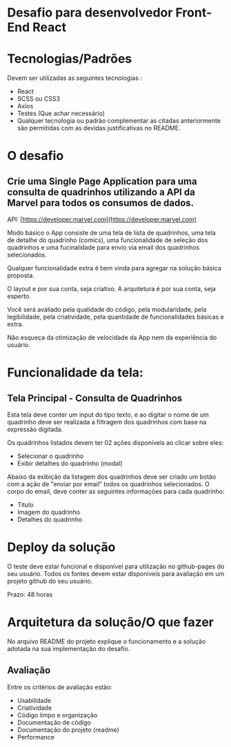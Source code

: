 # Desafio para desenvolvedor Front-End React

# Tecnologias/Padrões

Devem ser utilizadas as seguintes tecnologias :

* React
* SCSS ou CSS3
* Axios
* Testes (Que achar necessário) 
* Qualquer tecnologia ou padrão complementar as citadas anteriormente são permitidas com as devidas justificativas no README.

# O desafio
## Crie uma Single Page Application para uma consulta de quadrinhos utilizando a API da Marvel para todos os consumos de dados.

API: [https://developer.marvel.com](https://developer.marvel.com)

Modo básico o App consiste de uma tela de lista de quadrinhos, uma tela de detalhe do quadrinho (comics), uma funcionalidade de seleção dos quadrinhos e uma fucinalidade para envio via email dos quadrinhos selecionados.

Qualquer funcionalidade extra é bem vinda para agregar na solução básica proposta.

O layout e por sua conta, seja criativo.
A arquitetura é por sua conta, seja esperto. 

Você será avaliado pela qualidade do código, pela modularidade, pela legibilidade, pela criatividade, pela quantidade de funcionalidades básicas e extra.

Não esqueça da otimização de velocidade da App nem da experiência do usuário.

# Funcionalidade da tela:

## Tela Principal - Consulta de Quadrinhos

Esta tela deve conter um input do tipo texto, e ao digitar o nome de um quadrinho deve ser realizada a filtragem dos quadrinhos com base na expressão digitada.

Os quadrinhos listados devem ter 02 ações disponíveis ao clicar sobre eles:

* Selecionar o quadrinho
* Exibir detalhes do quadrinho (modal)

Abaixo da exibição da listagem dos quadrinhos deve ser criado um botão com a ação de "enviar por email" todos os quadrinhos selecionados.
O corpo do email, deve conter as seguintes informações para cada quadrinho:

* Título
* Imagem do quadrinho
* Detalhes do quadrinho

# Deploy da solução

O teste deve estar funcional e disponível para utilização no github-pages do seu usuário.
Todos os fontes devem estar disponíveis para avaliação em um projeto github do seu usuário.

Prazo: 48 horas

# Arquitetura da solução/O que fazer

No arquivo README do projeto explique o funcionamento e a solução adotada na sua implementação do desafio.

## Avaliação

Entre os critérios de avaliação estão:

* Usabilidade
* Criatividade
* Código limpo e organização
* Documentação de código
* Documentação do projeto (readme)
* Performance